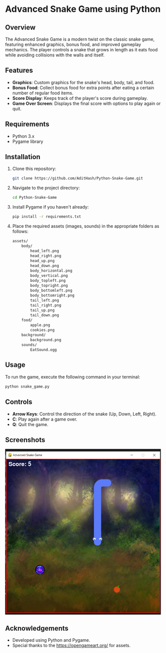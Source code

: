 # Advanced Snake Game using Python

## Overview
The Advanced Snake Game is a modern twist on the classic snake game, featuring enhanced graphics, bonus food, and improved gameplay mechanics. The player controls a snake that grows in length as it eats food while avoiding collisions with the walls and itself.

## Features
- **Graphics**: Custom graphics for the snake's head, body, tail, and food.
- **Bonus Food**: Collect bonus food for extra points after eating a certain number of regular food items.
- **Score Display**: Keeps track of the player's score during gameplay.
- **Game Over Screen**: Displays the final score with options to play again or quit.

## Requirements
- Python 3.x
- Pygame library

## Installation
1. Clone this repository:
   ```bash
   git clone https://github.com/AditHash/Python-Snake-Game.git
   ```
2. Navigate to the project directory:
   ```bash
   cd Python-Snake-Game
   ```
3. Install Pygame if you haven't already:
   ```bash
   pip install -r requirements.txt
   ```

4. Place the required assets (images, sounds) in the appropriate folders as follows:
   ```
   assets/
       body/
           head_left.png
           head_right.png
           head_up.png
           head_down.png
           body_horizontal.png
           body_vertical.png
           body_topleft.png
           body_topright.png
           body_bottomleft.png
           body_bottomright.png
           tail_left.png
           tail_right.png
           tail_up.png
           tail_down.png
       food/
           apple.png
           cookies.png
       background/
           background.png
       sounds/
           EatSound.ogg
   ```

## Usage
To run the game, execute the following command in your terminal:
```bash
python snake_game.py
```

## Controls
- **Arrow Keys**: Control the direction of the snake (Up, Down, Left, Right).
- **C**: Play again after a game over.
- **Q**: Quit the game.

## Screenshots
![alt text](image-1.png)

## Acknowledgements
- Developed using Python and Pygame.
- Special thanks to the https://opengameart.org/ for assets.


